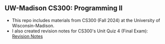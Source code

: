 ## UW-Madison CS300: Programming II
- This repo includes materials from CS300 (Fall 2024) at the University of Wisconsin-Madison.
- I also created revision notes for CS300's Unit Quiz 4 (Final Exam): [Revision Notes](https://github.com/LZYEIL/CS300-Final-Exam-Review)
